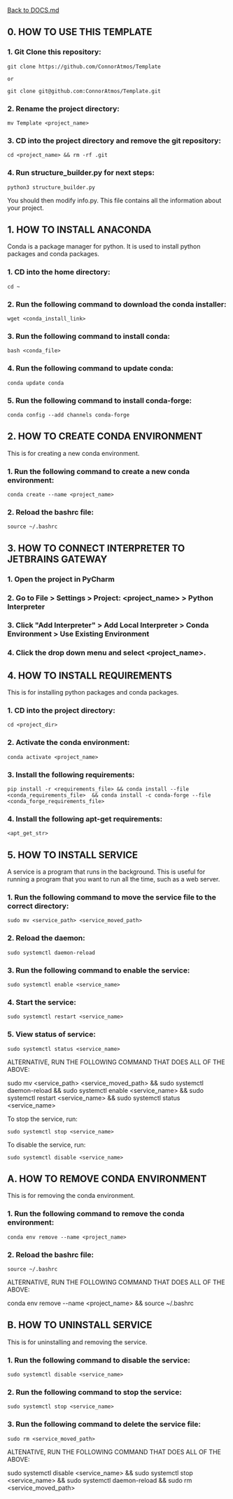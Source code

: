[Back to DOCS.md](DOCS.md)



## 0. HOW TO USE THIS TEMPLATE ##


### 1. Git Clone this repository: ###

    git clone https://github.com/ConnorAtmos/Template

    or

    git clone git@github.com:ConnorAtmos/Template.git


### 2. Rename the project directory: ###

    mv Template <project_name>


### 3. CD into the project directory and remove the git repository: ###

    cd <project_name> && rm -rf .git


### 4. Run structure_builder.py for next steps: ###

    python3 structure_builder.py


You should then modify info.py. This file contains all the information about your project.




## 1. HOW TO INSTALL ANACONDA ##


Conda is a package manager for python. It is used to install python packages and conda packages.


### 1. CD into the home directory: ###

    cd ~


### 2. Run the following command to download the conda installer: ###

    wget <conda_install_link>


### 3. Run the following command to install conda: ###

    bash <conda_file>


### 4. Run the following command to update conda: ###

    conda update conda


### 5. Run the following command to install conda-forge: ###

    conda config --add channels conda-forge






## 2. HOW TO CREATE CONDA ENVIRONMENT ##


This is for creating a new conda environment.


### 1. Run the following command to create a new conda environment: ###

    conda create --name <project_name>


### 2. Reload the bashrc file: ###

    source ~/.bashrc






## 3. HOW TO CONNECT INTERPRETER TO JETBRAINS GATEWAY ##


### 1. Open the project in PyCharm ###


### 2. Go to File > Settings > Project: <project_name> > Python Interpreter ###


### 3. Click "Add Interpreter" > Add Local Interpreter > Conda Environment > Use Existing Environment ###


### 4. Click the drop down menu and select <project_name>. ###





## 4. HOW TO INSTALL REQUIREMENTS ##


This is for installing python packages and conda packages.


### 1. CD into the project directory: ###

    cd <project_dir>


### 2. Activate the conda environment: ###

    conda activate <project_name>


### 3. Install the following requirements: ###

    pip install -r <requirements_file> && conda install --file <conda_requirements_file>  && conda install -c conda-forge --file <conda_forge_requirements_file>


### 4. Install the following apt-get requirements: ###

    <apt_get_str>






## 5. HOW TO INSTALL SERVICE ##


A service is a program that runs in the background. This is useful for running a program that you want to run all the time, such as a web server.


### 1. Run the following command to move the service file to the correct directory: ###

    sudo mv <service_path> <service_moved_path>


### 2. Reload the daemon: ###

    sudo systemctl daemon-reload


### 3. Run the following command to enable the service: ###

    sudo systemctl enable <service_name>


### 4. Start the service: ###

    sudo systemctl restart <service_name>


### 5. View status of service: ###

    sudo systemctl status <service_name>


ALTERNATIVE, RUN THE FOLLOWING COMMAND THAT DOES ALL OF THE ABOVE:

sudo mv <service_path> <service_moved_path> && sudo systemctl daemon-reload && sudo systemctl enable <service_name> && sudo systemctl restart <service_name> && sudo systemctl status <service_name>


To stop the service, run:

    sudo systemctl stop <service_name>


To disable the service, run:

    sudo systemctl disable <service_name>





## A. HOW TO REMOVE CONDA ENVIRONMENT ##


This is for removing the conda environment.


### 1. Run the following command to remove the conda environment: ###

    conda env remove --name <project_name>


### 2. Reload the bashrc file: ###

    source ~/.bashrc


ALTERNATIVE, RUN THE FOLLOWING COMMAND THAT DOES ALL OF THE ABOVE:

conda env remove --name <project_name> && source ~/.bashrc





## B. HOW TO UNINSTALL SERVICE ##


This is for uninstalling and removing the service.


### 1. Run the following command to disable the service: ###

    sudo systemctl disable <service_name>


### 2. Run the following command to stop the service: ###

    sudo systemctl stop <service_name>


### 3. Run the following command to delete the service file: ###

    sudo rm <service_moved_path>


ALTENATIVE, RUN THE FOLLOWING COMMAND THAT DOES ALL OF THE ABOVE:

sudo systemctl disable <service_name> && sudo systemctl stop <service_name> && sudo systemctl daemon-reload && sudo rm <service_moved_path>




